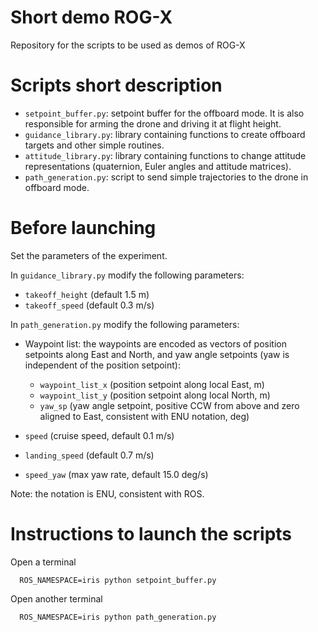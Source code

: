 # Short demo ROG-X

Repository for the scripts to be used as demos of ROG-X

# Scripts short description

* `setpoint_buffer.py`: setpoint buffer for the offboard mode. It is also responsible for arming the drone and driving it at flight height.
* `guidance_library.py`: library containing functions to create offboard targets and other simple routines.
* `attitude_library.py`: library containing functions to change attitude representations (quaternion, Euler angles and attitude matrices).
* `path_generation.py`: script to send simple trajectories to the drone in offboard mode.

# Before launching

Set the parameters of the experiment.

In `guidance_library.py` modify the following parameters:

* `takeoff_height` (default 1.5 m)
* `takeoff_speed` (default 0.3 m/s)

In `path_generation.py` modify the following parameters:

* Waypoint list: the waypoints are encoded as vectors of position setpoints along East and North, and yaw angle setpoints (yaw is independent of the position setpoint):

  * `waypoint_list_x` (position setpoint along local East, m)
  * `waypoint_list_y` (position setpoint along local North, m)
  * `yaw_sp` (yaw angle setpoint, positive CCW from above and zero aligned to East, consistent with ENU notation, deg)

* `speed` (cruise speed, default 0.1 m/s)
* `landing_speed` (default 0.7 m/s)
* `speed_yaw` (max yaw rate, default 15.0 deg/s)

Note: the notation is ENU, consistent with ROS.

# Instructions to launch the scripts

Open a terminal

```
  ROS_NAMESPACE=iris python setpoint_buffer.py
```

Open another terminal

```
  ROS_NAMESPACE=iris python path_generation.py
```
